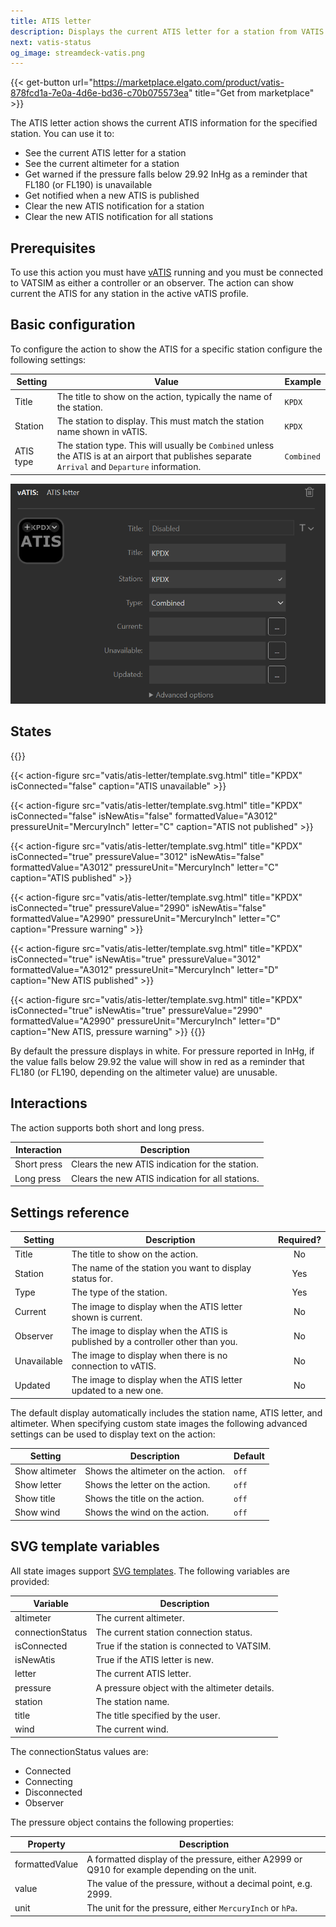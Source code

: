 ```yaml
---
title: ATIS letter
description: Displays the current ATIS letter for a station from VATIS on Stream Deck keys
next: vatis-status
og_image: streamdeck-vatis.png
---
```


{{< get-button url="https://marketplace.elgato.com/product/vatis-878fcd1a-7e0a-4d6e-bd36-c70b075573ea" title="Get from marketplace" >}}

The ATIS letter action shows the current ATIS information for the specified station. You can use it to:

- See the current ATIS letter for a station
- See the current altimeter for a station
- Get warned if the pressure falls below 29.92 InHg as a reminder that FL180 (or FL190) is unavailable
- Get notified when a new ATIS is published
- Clear the new ATIS notification for a station
- Clear the new ATIS notification for all stations

## Prerequisites

To use this action you must have [vATIS](https://vatis.app) running and you must be connected to VATSIM as either a controller or an observer. The action can show current the ATIS for any station in the active vATIS profile.

## Basic configuration

To configure the action to show the ATIS for a specific station configure the following settings:

| Setting   | Value                                                                                                                                             | Example    |
| --------- | ------------------------------------------------------------------------------------------------------------------------------------------------- | ---------- |
| Title     | The title to show on the action, typically the name of the station.                                                                               | `KPDX`     |
| Station   | The station to display. This must match the station name shown in vATIS.                                                                          | `KPDX`     |
| ATIS type | The station type. This will usually be `Combined` unless the ATIS is at an airport that publishes separate `Arrival` and `Departure` information. | `Combined` |

![Screenshot of an ATIS letter action configuration, with the title and callsign set to KPDX and the type set to Combined.](configuration.png)

## States

{{<action-figures>}}

<!-- Unavailable -->

{{< action-figure src="vatis/atis-letter/template.svg.html" title="KPDX" isConnected="false" caption="ATIS unavailable" >}}

<!-- Available, not published -->

{{< action-figure src="vatis/atis-letter/template.svg.html" title="KPDX" isConnected="false" isNewAtis="false" formattedValue="A3012" pressureUnit="MercuryInch" letter="C" caption="ATIS not published" >}}

<!-- Available -->

{{< action-figure src="vatis/atis-letter/template.svg.html" title="KPDX" isConnected="true" pressureValue="3012" isNewAtis="false" formattedValue="A3012" pressureUnit="MercuryInch" letter="C" caption="ATIS published" >}}

<!-- Available, pressure warning -->

{{< action-figure src="vatis/atis-letter/template.svg.html" title="KPDX" isConnected="true" pressureValue="2990" isNewAtis="false" formattedValue="A2990" pressureUnit="MercuryInch" letter="C" caption="Pressure warning" >}}

<!-- Available, published, new -->

{{< action-figure src="vatis/atis-letter/template.svg.html" title="KPDX" isConnected="true" isNewAtis="true" pressureValue="3012" formattedValue="A3012" pressureUnit="MercuryInch" letter="D" caption="New ATIS published" >}}

<!-- Available, published, new, pressure warning -->

{{< action-figure src="vatis/atis-letter/template.svg.html" title="KPDX" isConnected="true" isNewAtis="true" pressureValue="2990" formattedValue="A2990" pressureUnit="MercuryInch" letter="D" caption="New ATIS, pressure warning" >}}
{{</action-figures>}}

By default the pressure displays in white. For pressure reported in InHg, if the value falls below 29.92 the value will show in red as a reminder that FL180 (or FL190, depending on the altimeter value) are unusable.

## Interactions

The action supports both short and long press.

| Interaction | Description                                      |
| ----------- | ------------------------------------------------ |
| Short press | Clears the new ATIS indication for the station.  |
| Long press  | Clears the new ATIS indication for all stations. |

## Settings reference

| Setting     | Description                                                                     | Required? |
| ----------- | ------------------------------------------------------------------------------- | :-------: |
| Title       | The title to show on the action.                                                |    No     |
| Station     | The name of the station you want to display status for.                         |    Yes    |
| Type        | The type of the station.                                                        |    Yes    |
| Current     | The image to display when the ATIS letter shown is current.                     |    No     |
| Observer    | The image to display when the ATIS is published by a controller other than you. |    No     |
| Unavailable | The image to display when there is no connection to vATIS.                      |    No     |
| Updated     | The image to display when the ATIS letter updated to a new one.                 |    No     |

The default display automatically includes the station name, ATIS letter, and altimeter. When specifying
custom state images the following advanced settings can be used to display text on the action:

| Setting        | Description                        | Default |
| -------------- | ---------------------------------- | ------- |
| Show altimeter | Shows the altimeter on the action. | `off`   |
| Show letter    | Shows the letter on the action.    | `off`   |
| Show title     | Shows the title on the action.     | `off`   |
| Show wind      | Shows the wind on the action.      | `off`   |

## SVG template variables

All state images support [SVG templates](../svg-templates/). The following variables are provided:

| Variable         | Description                                   |
| ---------------- | --------------------------------------------- |
| altimeter        | The current altimeter.                        |
| connectionStatus | The current station connection status.        |
| isConnected      | True if the station is connected to VATSIM.   |
| isNewAtis        | True if the ATIS letter is new.               |
| letter           | The current ATIS letter.                      |
| pressure         | A pressure object with the altimeter details. |
| station          | The station name.                             |
| title            | The title specified by the user.              |
| wind             | The current wind.                             |

The connectionStatus values are:

- Connected
- Connecting
- Disconnected
- Observer

The pressure object contains the following properties:

| Property       | Description                                                                                  |
| -------------- | -------------------------------------------------------------------------------------------- |
| formattedValue | A formatted display of the pressure, either A2999 or Q910 for example depending on the unit. |
| value          | The value of the pressure, without a decimal point, e.g. 2999.                               |
| unit           | The unit for the pressure, either `MercuryInch` or `hPa`.                                    |
